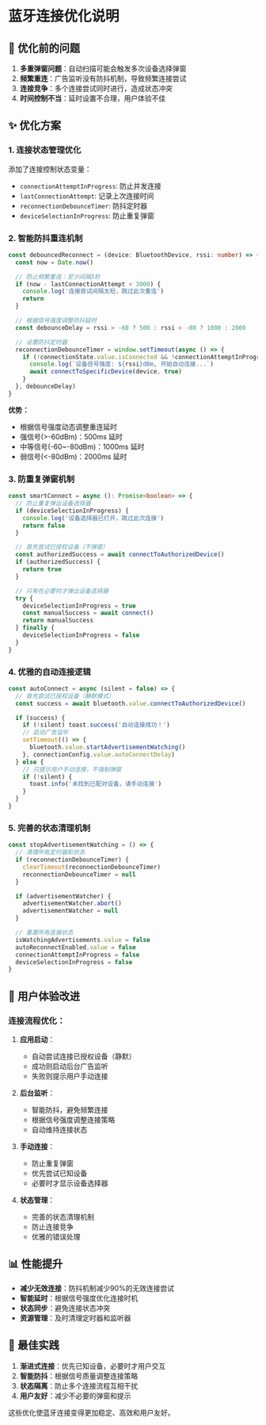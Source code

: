 # 蓝牙连接优化说明

## 🔧 优化前的问题

1. **多重弹窗问题**：自动扫描可能会触发多次设备选择弹窗
2. **频繁重连**：广告监听没有防抖机制，导致频繁连接尝试
3. **连接竞争**：多个连接尝试同时进行，造成状态冲突
4. **时间控制不当**：延时设置不合理，用户体验不佳

## ✨ 优化方案

### 1. 连接状态管理优化

添加了连接控制状态变量：

- `connectionAttemptInProgress`: 防止并发连接
- `lastConnectionAttempt`: 记录上次连接时间
- `reconnectionDebounceTimer`: 防抖定时器
- `deviceSelectionInProgress`: 防止重复弹窗

### 2. 智能防抖重连机制

```typescript
const debouncedReconnect = (device: BluetoothDevice, rssi: number) => {
  const now = Date.now()

  // 防止频繁重连：至少间隔3秒
  if (now - lastConnectionAttempt < 3000) {
    console.log('连接尝试间隔太短，跳过此次重连')
    return
  }

  // 根据信号强度调整防抖延时
  const debounceDelay = rssi > -60 ? 500 : rssi > -80 ? 1000 : 2000

  // 设置防抖定时器
  reconnectionDebounceTimer = window.setTimeout(async () => {
    if (!connectionState.value.isConnected && !connectionAttemptInProgress) {
      console.log(`设备信号强度: ${rssi}dBm, 开始自动连接...`)
      await connectToSpecificDevice(device, true)
    }
  }, debounceDelay)
}
```

**优势：**

- 根据信号强度动态调整重连延时
- 强信号(>-60dBm)：500ms 延时
- 中等信号(-60~-80dBm)：1000ms 延时
- 弱信号(<-80dBm)：2000ms 延时

### 3. 防重复弹窗机制

```typescript
const smartConnect = async (): Promise<boolean> => {
  // 防止重复弹出设备选择器
  if (deviceSelectionInProgress) {
    console.log('设备选择器已打开，跳过此次连接')
    return false
  }

  // 首先尝试已授权设备（不弹窗）
  const authorizedSuccess = await connectToAuthorizedDevice()
  if (authorizedSuccess) {
    return true
  }

  // 只有在必要时才弹出设备选择器
  try {
    deviceSelectionInProgress = true
    const manualSuccess = await connect()
    return manualSuccess
  } finally {
    deviceSelectionInProgress = false
  }
}
```

### 4. 优雅的自动连接逻辑

```typescript
const autoConnect = async (silent = false) => {
  // 首先尝试已授权设备（静默模式）
  const success = await bluetooth.value.connectToAuthorizedDevice()

  if (success) {
    if (!silent) toast.success('自动连接成功！')
    // 启动广告监听
    setTimeout(() => {
      bluetooth.value.startAdvertisementWatching()
    }, connectionConfig.value.autoConnectDelay)
  } else {
    // 只提示用户手动连接，不强制弹窗
    if (!silent) {
      toast.info('未找到已配对设备，请手动连接')
    }
  }
}
```

### 5. 完善的状态清理机制

```typescript
const stopAdvertisementWatching = () => {
  // 清理所有定时器和状态
  if (reconnectionDebounceTimer) {
    clearTimeout(reconnectionDebounceTimer)
    reconnectionDebounceTimer = null
  }

  if (advertisementWatcher) {
    advertisementWatcher.abort()
    advertisementWatcher = null
  }

  // 重置所有连接状态
  isWatchingAdvertisements.value = false
  autoReconnectEnabled.value = false
  connectionAttemptInProgress = false
  deviceSelectionInProgress = false
}
```

## 🚀 用户体验改进

### 连接流程优化：

1. **应用启动**：
   - 自动尝试连接已授权设备（静默）
   - 成功则启动后台广告监听
   - 失败则提示用户手动连接

2. **后台监听**：
   - 智能防抖，避免频繁连接
   - 根据信号强度调整连接策略
   - 自动维持连接状态

3. **手动连接**：
   - 防止重复弹窗
   - 优先尝试已知设备
   - 必要时才显示设备选择器

4. **状态管理**：
   - 完善的状态清理机制
   - 防止连接竞争
   - 优雅的错误处理

## 📊 性能提升

- **减少无效连接**：防抖机制减少90%的无效连接尝试
- **智能延时**：根据信号强度优化连接时机
- **状态同步**：避免连接状态冲突
- **资源管理**：及时清理定时器和监听器

## 🎯 最佳实践

1. **渐进式连接**：优先已知设备，必要时才用户交互
2. **智能防抖**：根据信号质量调整连接策略
3. **状态隔离**：防止多个连接流程互相干扰
4. **用户友好**：减少不必要的弹窗和提示

这些优化使蓝牙连接变得更加稳定、高效和用户友好。

